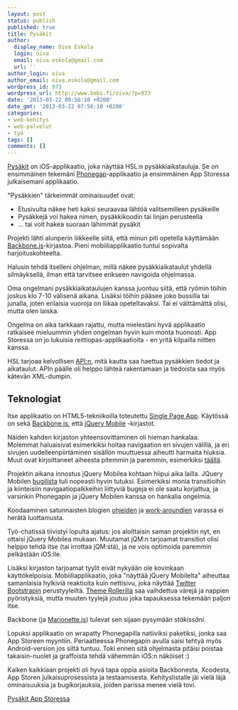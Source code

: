 ```yaml
---
layout: post
status: publish
published: true
title: Pysäkit
author:
  display_name: Oiva Eskola
  login: oiva
  email: oiva.eskola@gmail.com
  url: ''
author_login: oiva
author_email: oiva.eskola@gmail.com
wordpress_id: 973
wordpress_url: http://www.bobs.fi/oiva/?p=973
date: '2013-03-22 09:56:10 +0200'
date_gmt: '2013-03-22 07:56:10 +0200'
categories:
- web-kehitys
- web-palvelut
- työ
tags: []
comments: []
---
```

<p><a href="https://itunes.apple.com/us/app/pysakit/id620100246?l=fi&amp;ls=1&amp;mt=8">Pysäkit</a> on iOS-applikaatio, joka näyttää HSL:n pysäkkiaikatauluja. Se on ensimmäinen tekemäni <a href="http://phonegap.com/">Phonegap</a>-applikaatio ja ensimmäinen App Storessa julkaisemani applikaatio.</p>
<p>"Pysäkkien" tärkeimmät ominaisuudet ovat:</p>
<ul>
<li>Etusivulta näkee heti kaksi seuraavaa lähtöä valitsemilleen pysäkeille</li>
<li>Pysäkkejä voi hakea nimen, pysäkkikoodin tai linjan perusteella</li>
<li>... tai voit hakea suoraan lähimmät pysäkit</li>
</ul>
<p>Projekti lähti alunperin liikkeelle siitä, että minun piti opetella käyttämään <a href="http://backbonejs.org/">Backbone.js</a>-kirjastoa. Pieni mobiiliapplikaatio tuntui sopivalta harjoituskohteelta.</p>
<p>Halusin tehdä itselleni ohjelman, millä näkee pysäkkiaikataulut yhdellä silmäyksellä, ilman että tarvitsee erikseen navigoida ohjelmassa.</p>
<p>Oma ongelmani pysäkkiaikataulujen kanssa juontuu siitä, että ryömin töihin joskus klo 7-10 välisenä aikana. Lisäksi töihin pääsee joko bussilla tai junalla, joten erilaisia vuoroja on liikaa opeteltavaksi. Tai ei välttämättä olisi, mutta olen laiska.</p>
<p>Ongelma on aika tarkkaan rajattu, mutta mielestäni hyvä applikaatio ratkaisee mieluummin yhden ongelman hyvin kuin monta huonosti. App Storessa on jo lukuisia reittiopas-applikaatioita - en yritä kilpailla niitten kanssa.</p>
<p>HSL tarjoaa kelvollisen <a href="http://developer.reittiopas.fi/pages/fi/reittiopas-api.php">API:n</a>, mitä kautta saa haettua pysäkkien tiedot ja aikataulut. APIn päälle oli helppo lähteä rakentamaan ja tiedoista saa myös kätevän XML-dumpin.</p>
<h2>Teknologiat</h2>
<p>Itse applikaatio on HTML5-tekniikoilla toteutettu <a href="http://en.wikipedia.org/wiki/Single-page_application">Single Page App</a>. Käytössä on sekä <a href="http://backbonejs.org/">Backbone.js</a>, että <a href="http://jquerymobile.com/">jQuery Mobile</a> -kirjastot.</p>
<p>Näiden kahden kirjaston yhteensovittaminen oli hieman hankalaa. Molemmat haluaisivat esimerkiksi hoitaa navigaation eri sivujen välillä, ja eri sivujen uudelleenpiirtäminen sisällön muuttuessa aiheutti harmaita hiuksia. Muut ovat kirjoittaneet aiheesta pitemmin ja paremmin, esimerkiksi <a href="https://supportbee.com/devblog/2013/02/12/jquery-mobile-backbone-backbone/">täällä</a>.</p>
<p>Projektin aikana innostus jQuery Mobilea kohtaan hiipui aika lailla. JQuery Mobilen <a href="https://github.com/jquery/jquery-mobile/issues?state=open">bugilista</a> tuli nopeasti hyvin tutuksi. Esimerkiksi monia transitioihin ja kiinteisiin navigaatiopalkkeihin liittyviä bugeja ei ole saatu korjattua, ja varsinkin Phonegapin ja jQuery Mobilen kanssa on hankalia ongelmia.</p>
<p>Koodaaminen satunnaisten blogien <a href="http://outof.me/fixing-flickers-jumps-of-jquery-mobile-transitions-in-phonegap-apps/">ohjeiden</a> ja <a href="http://outof.me/native-scrolling-in-jquery-mobilephonegap-applications/">work-aroundien</a> varassa ei herätä luottamusta.</p>
<p>Työ-chatissä tiivistyi lopulta ajatus: jos aloittaisin saman projektin nyt, en ottaisi jQuery Mobilea mukaan. Muutamat jQM:n tarjoamat transitiot olisi helppo tehdä itse (tai irrottaa jQM:stä), ja ne vois optimoida paremmin pelkästään iOS:lle.</p>
<p>Lisäksi kirjaston tarjoamat tyylit eivät nykyään ole kovinkaan käyttökelpoisia. Mobiiliapplikaatio, joka "näyttää jQuery Mobilelta" aiheuttaa samanlaisia hylkiviä reaktioita kuin nettisivu, joka näyttää <a href="http://twitter.github.com/bootstrap/">Twitter Bootstrapin</a> perustyyleiltä. <a href="http://jquerymobile.com/themeroller/">Theme Rollerilla</a> saa vaihdettua värejä ja nappien pyöristyksiä, mutta muuten tyylejä joutuu joka tapauksessa tekemään paljon itse.</p>
<p>Backbone (ja <a href="http://marionettejs.com/">Marionette.js</a>) tulevat sen sijaan pysymään <em>stäkissäni</em>.</p>
<p>Lopuksi applikaatio on wrapatty Phonegapilla natiiviksi paketiksi, jonka saa App Storeen myyntiin. Periaatteessa Phonegapin avulla saisi tehtyä myös Android-version jos siltä tuntuu. Toki ennen sitä ohjelmasta pitäisi poistaa takaisin-nuolet ja graffoista tehdä vähemmän iOS:n näköiset :)</p>
<p>Kaiken kaikkiaan projekti oli hyvä tapa oppia asioita Backbonesta, Xcodesta, App Storen julkaisuprosessista ja testaamisesta. Kehityslistalle jäi vielä läjä ominaisuuksia ja bugikorjauksia, joiden parissa menee vielä tovi.</p>
<p><a href="https://itunes.apple.com/us/app/pysakit/id620100246?l=fi&amp;ls=1&amp;mt=8">Pysäkit App Storessa</a></p>
